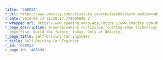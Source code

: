 ```yaml
---
title: '668022'
r_url: https://www.udacity.com/drive?utm_source=facebook&utm_medium=ads&utm_campaign=fb-ads-ML-interests-self-driving-car
r_date: 2016-09-17 21:39:17.378000000 Z
r_wrapped_url: https://www.reading.am/p/4qzC/https://www.udacity.com/drive?utm_source=facebook&utm_medium=ads&utm_campaign=fb-ads-ML-interests-self-driving-car
r_page_description: Groundbreaking curriculum, cutting-edge technology, globally-recognized
  expertise. Build the future, today. Only at Udacity.
r_page_title: Self-Driving Car Engineer
r_title: Self-Driving Car Engineer
r_id: '668022'
r_page_id: '488599'
---
```


